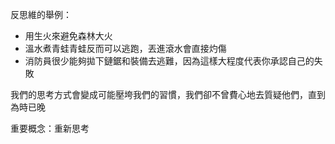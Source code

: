 反思維的舉例：
- 用生火來避免森林大火
- 溫水煮青蛙青蛙反而可以逃跑，丟進滾水會直接灼傷
- 消防員很少能夠拋下鏈鋸和裝備去逃難，因為這樣大程度代表你承認自己的失敗

我們的思考方式會變成可能壓垮我們的習慣，我們卻不曾費心地去質疑他們，直到為時已晚

重要概念：重新思考